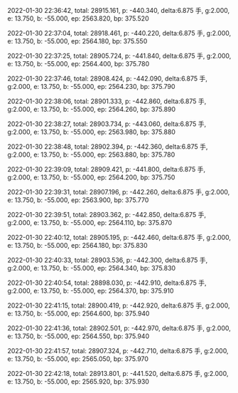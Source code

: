 2022-01-30 22:36:42, total: 28915.161, p: -440.340, delta:6.875 手, g:2.000, e: 13.750, b: -55.000, ep: 2563.820, bp: 375.520

2022-01-30 22:37:04, total: 28918.461, p: -440.220, delta:6.875 手, g:2.000, e: 13.750, b: -55.000, ep: 2564.180, bp: 375.550

2022-01-30 22:37:25, total: 28905.724, p: -441.840, delta:6.875 手, g:2.000, e: 13.750, b: -55.000, ep: 2564.400, bp: 375.780

2022-01-30 22:37:46, total: 28908.424, p: -442.090, delta:6.875 手, g:2.000, e: 13.750, b: -55.000, ep: 2564.230, bp: 375.790

2022-01-30 22:38:06, total: 28901.333, p: -442.860, delta:6.875 手, g:2.000, e: 13.750, b: -55.000, ep: 2564.260, bp: 375.890

2022-01-30 22:38:27, total: 28903.734, p: -443.060, delta:6.875 手, g:2.000, e: 13.750, b: -55.000, ep: 2563.980, bp: 375.880

2022-01-30 22:38:48, total: 28902.394, p: -442.360, delta:6.875 手, g:2.000, e: 13.750, b: -55.000, ep: 2563.880, bp: 375.780

2022-01-30 22:39:09, total: 28909.421, p: -441.800, delta:6.875 手, g:2.000, e: 13.750, b: -55.000, ep: 2564.200, bp: 375.750

2022-01-30 22:39:31, total: 28907.196, p: -442.260, delta:6.875 手, g:2.000, e: 13.750, b: -55.000, ep: 2563.900, bp: 375.770

2022-01-30 22:39:51, total: 28903.362, p: -442.850, delta:6.875 手, g:2.000, e: 13.750, b: -55.000, ep: 2564.110, bp: 375.870

2022-01-30 22:40:12, total: 28905.195, p: -442.460, delta:6.875 手, g:2.000, e: 13.750, b: -55.000, ep: 2564.180, bp: 375.830

2022-01-30 22:40:33, total: 28903.536, p: -442.300, delta:6.875 手, g:2.000, e: 13.750, b: -55.000, ep: 2564.340, bp: 375.830

2022-01-30 22:40:54, total: 28898.030, p: -442.910, delta:6.875 手, g:2.000, e: 13.750, b: -55.000, ep: 2564.370, bp: 375.910

2022-01-30 22:41:15, total: 28900.419, p: -442.920, delta:6.875 手, g:2.000, e: 13.750, b: -55.000, ep: 2564.600, bp: 375.940

2022-01-30 22:41:36, total: 28902.501, p: -442.970, delta:6.875 手, g:2.000, e: 13.750, b: -55.000, ep: 2564.550, bp: 375.940

2022-01-30 22:41:57, total: 28907.324, p: -442.710, delta:6.875 手, g:2.000, e: 13.750, b: -55.000, ep: 2565.050, bp: 375.970

2022-01-30 22:42:18, total: 28913.801, p: -441.520, delta:6.875 手, g:2.000, e: 13.750, b: -55.000, ep: 2565.920, bp: 375.930